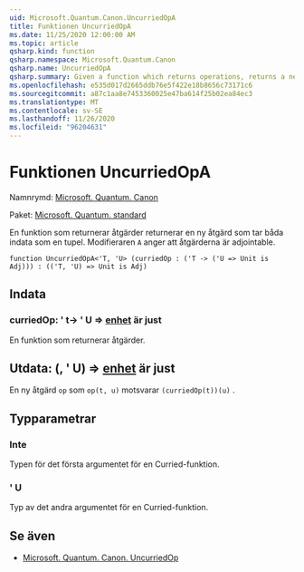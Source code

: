 ```yaml
---
uid: Microsoft.Quantum.Canon.UncurriedOpA
title: Funktionen UncurriedOpA
ms.date: 11/25/2020 12:00:00 AM
ms.topic: article
qsharp.kind: function
qsharp.namespace: Microsoft.Quantum.Canon
qsharp.name: UncurriedOpA
qsharp.summary: Given a function which returns operations, returns a new operation which takes both inputs as a tuple. The modifier `A` indicates that the operations are adjointable.
ms.openlocfilehash: e535d017d2665ddb76e5f422e18b8656c73171c6
ms.sourcegitcommit: a87c1aa8e7453360025e47ba614f25b02ea84ec3
ms.translationtype: MT
ms.contentlocale: sv-SE
ms.lasthandoff: 11/26/2020
ms.locfileid: "96204631"
---
```

# <a name="uncurriedopa-function"></a>Funktionen UncurriedOpA

Namnrymd: [Microsoft. Quantum. Canon](xref:Microsoft.Quantum.Canon)

Paket: [Microsoft. Quantum. standard](https://nuget.org/packages/Microsoft.Quantum.Standard)


En funktion som returnerar åtgärder returnerar en ny åtgärd som tar båda indata som en tupel.
Modifieraren `A` anger att åtgärderna är adjointable.

```qsharp
function UncurriedOpA<'T, 'U> (curriedOp : ('T -> ('U => Unit is Adj))) : (('T, 'U) => Unit is Adj)
```


## <a name="input"></a>Indata

### <a name="curriedop--t---u--unit--is-adj"></a>curriedOp: ' t-> ' U => [enhet](xref:microsoft.quantum.lang-ref.unit)  är just

En funktion som returnerar åtgärder.



## <a name="output--tu--unit--is-adj"></a>Utdata: (, ' U) => [enhet](xref:microsoft.quantum.lang-ref.unit)  är just

En ny åtgärd `op` som `op(t, u)` motsvarar `(curriedOp(t))(u)` .

## <a name="type-parameters"></a>Typparametrar

### <a name="t"></a>Inte

Typen för det första argumentet för en Curried-funktion.
### <a name="u"></a>' U

Typ av det andra argumentet för en Curried-funktion.

## <a name="see-also"></a>Se även

- [Microsoft. Quantum. Canon. UncurriedOp](xref:Microsoft.Quantum.Canon.UncurriedOp)